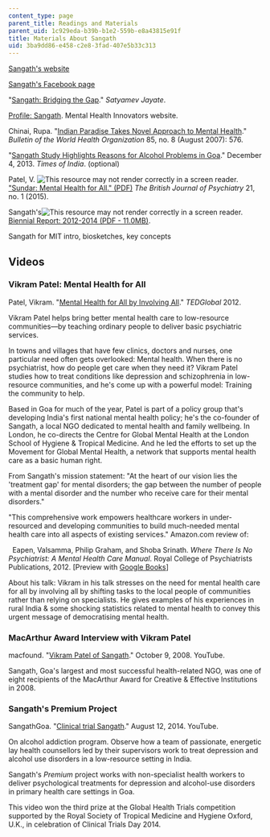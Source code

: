 ```yaml
---
content_type: page
parent_title: Readings and Materials
parent_uid: 1c929eda-b39b-b1e2-559b-e8a43815e91f
title: Materials About Sangath
uid: 3ba9dd86-e458-c2e8-3fad-407e5b33c313
---
```


[Sangath's website](http://sangath.com/index.php)

[Sangath's Facebook page](https://www.facebook.com/sangath)

"[Sangath: Bridging the Gap](http://www.satyamevjayate.in/nurturing-mental-health/episode-5article.aspx?uid=s3e5-ar-a8)." _Satyamev Jayate_.

[Profile: Sangath](http://mhinnovation.net/organisations/sangath). Mental Health Innovators website.

Chinai, Rupa. "[Indian Paradise Takes Novel Approach to Mental Health](http://www.who.int/bulletin/volumes/85/8/07-020807/en/)." _Bulletin of the World Health Organization_ 85, no. 8 (August 2007): 576.

"[Sangath Study Highlights Reasons for Alcohol Problems in Goa](http://timesofindia.indiatimes.com/city/goa/Sangath-study-highlights-reasons-for-alcohol-problems-in-Goa/articleshow/26818762.cms)." December 4, 2013. _Times of India_. (optional)

Patel, V. ![This resource may not render correctly in a screen reader.](/images/inacessible.gif)["Sundar: Mental Health for All." (PDF)](http://sangath.com/images/file/SUNDAR-Vikram.pdf) _The British Journal of Psychiatry_ 21, no. 1 (2015).

Sangath's![This resource may not render correctly in a screen reader.](/images/inacessible.gif) [Biennial Report: 2012-2014 (PDF - 11.0MB)](http://www.sangath.com/images/file/Sangath%20Biennial%20Report%202012-14.pdf).

Sangath for MIT intro, biosketches, key concepts

Videos
------

### Vikram Patel: Mental Health for All

Patel, Vikram. "[Mental Health for All by Involving All](http://www.ted.com/talks/vikram_patel_mental_health_for_all_by_involving_all?language=en)." _TEDGlobal_ 2012.

Vikram Patel helps bring better mental health care to low-resource communities—by teaching ordinary people to deliver basic psychiatric services.

In towns and villages that have few clinics, doctors and nurses, one particular need often gets overlooked: Mental health. When there is no psychiatrist, how do people get care when they need it? Vikram Patel studies how to treat conditions like depression and schizophrenia in low-resource communities, and he's come up with a powerful model: Training the community to help.

Based in Goa for much of the year, Patel is part of a policy group that's developing India's first national mental health policy; he's the co-founder of Sangath, a local NGO dedicated to mental health and family wellbeing. In London, he co-directs the Centre for Global Mental Health at the London School of Hygiene & Tropical Medicine. And he led the efforts to set up the Movement for Global Mental Health, a network that supports mental health care as a basic human right.

From Sangath's mission statement: "At the heart of our vision lies the 'treatment gap' for mental disorders; the gap between the number of people with a mental disorder and the number who receive care for their mental disorders."

"This comprehensive work empowers healthcare workers in under-resourced and developing communities to build much-needed mental health care into all aspects of existing services." Amazon.com review of:

  Eapen, Valsamma, Philip Graham, and Shoba Srinath. _Where There Is No Psychiatrist: A Mental Health Care Manual_. Royal College of Psychiatrists Publications, 2012. \[Preview with [Google Books](http://books.google.com/books?id=ewEmAgAAQBAJ&printsec=frontcover)\]

About his talk: Vikram in his talk stresses on the need for mental health care for all by involving all by shifting tasks to the local people of communities rather than relying on specialists. He gives examples of his experiences in rural India & some shocking statistics related to mental health to convey this urgent message of democratising mental health.

### MacArthur Award Interview with Vikram Patel

macfound. "[Vikram Patel of Sangath](https://www.youtube.com/watch?v=ugmUYVVlPqQ)." October 9, 2008. YouTube.

Sangath, Goa's largest and most successful health-related NGO, was one of eight recipients of the MacArthur Award for Creative & Effective Institutions in 2008.

### Sangath's Premium Project

SangathGoa. "[Clinical trial Sangath](https://www.youtube.com/watch?v=gJvxJzdVgpA)." August 12, 2014. YouTube.

On alcohol addiction program. Observe how a team of passionate, energetic lay health counsellors led by their supervisors work to treat depression and alcohol use disorders in a low-resource setting in India.

Sangath's _Premium_ project works with non-specialist health workers to deliver psychological treatments for depression and alcohol-use disorders in primary health care settings in Goa.

This video won the third prize at the Global Health Trials competition supported by the Royal Society of Tropical Medicine and Hygiene Oxford, U.K., in celebration of Clinical Trials Day 2014.